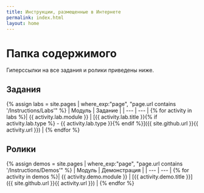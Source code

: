 ```yaml
---
title: Инструкции, размещенные в Интернете
permalink: index.html
layout: home
---
```


# Папка содержимого

Гиперссылки на все задания и ролики приведены ниже.

## Задания

{% assign labs = site.pages | where_exp:"page", "page.url contains '/Instructions/Labs'" %}
| Модуль | Задание |
| --- | --- | 
{% for activity in labs  %}| {{ activity.lab.module }} | [{{ activity.lab.title }}{% if activity.lab.type %} - {{ activity.lab.type }}{% endif %}]({{ site.github.url }}{{ activity.url }}) |
{% endfor %}

## Ролики

{% assign demos = site.pages | where_exp:"page", "page.url contains '/Instructions/Demos'" %}
| Модуль | Демонстрация |
| --- | --- | 
{% for activity in demos  %}| {{ activity.demo.module }} | [{{ activity.demo.title }}]({{ site.github.url }}{{ activity.url }}) |
{% endfor %}
